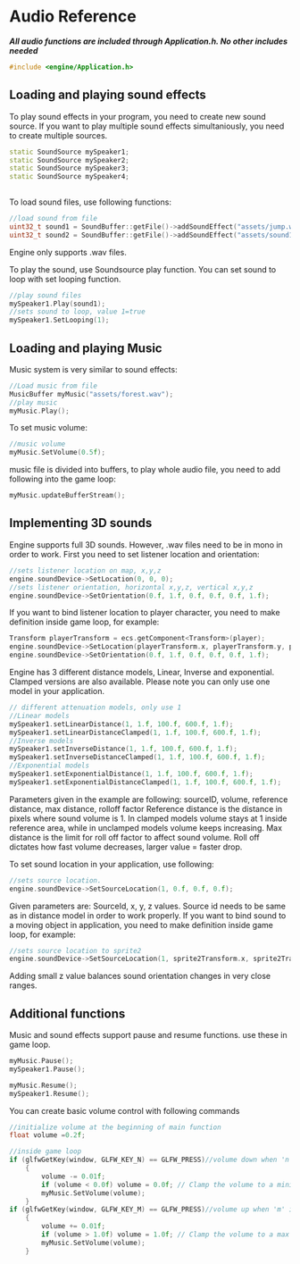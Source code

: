 # Audio Reference

***All audio functions are included through Application.h. No other includes needed***
```cpp
#include <engine/Application.h>
```

## Loading and playing sound effects

To play sound effects in your program, you need to create new sound source. If you want to play multiple sound effects simultaniously, you need to create multiple sources.

```cpp
static SoundSource mySpeaker1;
static SoundSource mySpeaker2;
static SoundSource mySpeaker3;
static SoundSource mySpeaker4;
	
```

To load sound files, use following functions:
```cpp
//load sound from file
uint32_t sound1 = SoundBuffer::getFile()->addSoundEffect("assets/jump.wav");
uint32_t sound2 = SoundBuffer::getFile()->addSoundEffect("assets/sound100.wav");
```
Engine only supports .wav files.

To play the sound, use Soundsource play function. You can set sound to loop with set looping function.
```cpp
//play sound files
mySpeaker1.Play(sound1);
//sets sound to loop, value 1=true
mySpeaker1.SetLooping(1);
```


## Loading and playing Music

Music system is very similar to sound effects:
```cpp
//Load music from file
MusicBuffer myMusic("assets/forest.wav");
//play music
myMusic.Play();
```
To set music volume:
```cpp
//music volume
myMusic.SetVolume(0.5f);
```

music file is divided into buffers, to play whole audio file, you need to add following into the game loop:
```cpp
myMusic.updateBufferStream();
```


## Implementing 3D sounds

Engine supports full 3D sounds. However, .wav files need to be in mono in order to work.
First you need to set listener location and orientation:
```cpp
//sets listener location on map, x,y,z
engine.soundDevice->SetLocation(0, 0, 0);
//sets listener orientation, horizontal x,y,z, vertical x,y,z
engine.soundDevice->SetOrientation(0.f, 1.f, 0.f, 0.f, 0.f, 1.f);
```
If you want to bind listener location to player character, you need to make definition inside game loop, for example:
```cpp
Transform playerTransform = ecs.getComponent<Transform>(player);
engine.soundDevice->SetLocation(playerTransform.x, playerTransform.y, playerTransform.z);
engine.soundDevice->SetOrientation(0.f, 1.f, 0.f, 0.f, 0.f, 1.f);
```



Engine has 3 different distance models, Linear, Inverse and exponential.
Clamped versions are also available.
Please note you can only use one model in your application.
```cpp
// different attenuation models, only use 1
//Linear models
mySpeaker1.setLinearDistance(1, 1.f, 100.f, 600.f, 1.f);
mySpeaker1.setLinearDistanceClamped(1, 1.f, 100.f, 600.f, 1.f);
//Inverse models
mySpeaker1.setInverseDistance(1, 1.f, 100.f, 600.f, 1.f);
mySpeaker1.setInverseDistanceClamped(1, 1.f, 100.f, 600.f, 1.f);
//Exponential models
mySpeaker1.setExponentialDistance(1, 1.f, 100.f, 600.f, 1.f);
mySpeaker1.setExponentialDistanceClamped(1, 1.f, 100.f, 600.f, 1.f);
```
Parameters given in the example are following:
sourceID, volume, reference distance, max distance, rolloff factor
Reference distance is the distance in pixels where sound volume is 1.
In clamped models volume stays at 1 inside reference area, while in unclamped models volume keeps increasing.
Max distance is the limit for roll off factor to affect sound volume.
Roll off dictates how fast volume decreases, larger value = faster drop.


To set sound location in your application, use following:
```cpp
//sets source location.
engine.soundDevice->SetSourceLocation(1, 0.f, 0.f, 0.f);
```
Given parameters are: SourceId, x, y, z values.
Source id needs to be same as in distance model in order to work properly.
If you want to bind sound to a moving object in application, you need to make definition inside game loop, for example:
```cpp
//sets source location to sprite2
engine.soundDevice->SetSourceLocation(1, sprite2Transform.x, sprite2Transform.y, 20.f);
```
Adding small z value balances sound orientation changes in very close ranges.



## Additional functions

Music and sound effects support pause and resume functions. use these in game loop.
```cpp
myMusic.Pause();
mySpeaker1.Pause();

myMusic.Resume();
mySpeaker1.Resume();
```

You can create basic volume control with following commands
```cpp
//initialize volume at the beginning of main function
float volume =0.2f;

//inside game loop
if (glfwGetKey(window, GLFW_KEY_N) == GLFW_PRESS)//volume down when 'n' is pressed
	{
		volume -= 0.01f;
		if (volume < 0.0f) volume = 0.0f; // Clamp the volume to a minimum of 0.0f
		myMusic.SetVolume(volume);
	}
if (glfwGetKey(window, GLFW_KEY_M) == GLFW_PRESS)//volume up when 'm' is pressed
	{
		volume += 0.01f;
		if (volume > 1.0f) volume = 1.0f; // Clamp the volume to a max 1.0f
		myMusic.SetVolume(volume);
	}
```
